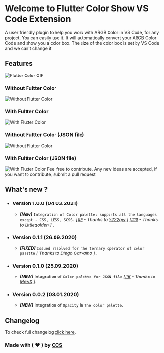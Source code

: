 # Welcome to Flutter Color Show VS Code Extension

 A user friendly plugin to help you work with ARGB Color in VS Code, for any project. You can easily use it. It will automatically convert your ARGB Color Code and show you a color box. The size of the color box is set by VS Code and we can't change it

## Features

![Flutter Color GIF](https://buzzyevent.in/assets/images/vscode/flutter-color.gif)
### Without Fultter Color

![Without Flutter Color](https://buzzyevent.in/assets/images/vscode/without-plugin.jpg)

### With Fultter Color

![With Flutter Color](https://buzzyevent.in/assets/images/vscode/with-plugin.jpg)

### Without Fultter Color (JSON file)

![Without Flutter Color](https://buzzyevent.in/assets/images/vscode/without-plugin-json.jpg)

### With Fultter Color (JSON file)

![With Flutter Color](https://buzzyevent.in/assets/images/vscode/with-plugin-json.jpg)
Feel free to contribute. Any new ideas are accepted, if you want to contribute, submit a pull request

## What's new ?

* ### Version 1.0.0 (04.03.2021)
  * ***[New]*** `Integration of Color palette: supports all the languages except - CSS, LESS, SCSS.` *[[#9](https://github.com/circlecodesolution/vscode-ext-flutter-color-viewer/issues/9) - Thanks to [lr222gw](https://github.com/lr222gw) ]* *[[#10](https://github.com/circlecodesolution/vscode-ext-flutter-color-viewer/issues/10) - Thanks to [Littlegolden](https://github.com/Littlegolden) ]* .

* ### Version 0.1.1 (26.09.2020)
  * ***[FIXED]*** `Issued resolved for the ternary operator of color palette` *[ Thanks to Diego Carvalho ]* .

* ### Version 0.1.0 (25.09.2020)
  * ***[NEW]*** Integration  of `Color palette for JSON file` *[[#6](https://github.com/circlecodesolution/vscode-ext-flutter-color-viewer/issues/6) - Thanks to [MewX](https://github.com/MewX) ]*.

* ### Version 0.0.2 (03.01.2020)
  * ***[NEW]*** Integration  of `Opacity` In `The color palette`.


## Changelog
To check full changelog [click here](CHANGELOG.md).

### Made with ( ❤ ) by [CCS](http://circle.codesolution.in)
